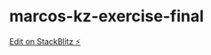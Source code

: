 # marcos-kz-exercise-final

[Edit on StackBlitz ⚡️](https://stackblitz.com/edit/marcos-kz-exercise-final)